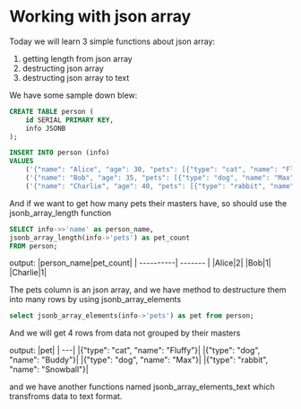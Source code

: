 # Working with json array

Today we will learn 3 simple functions about json array:

1. getting length from json array
2. destructing json array
3. destructing json array to text

We have some sample down blew:

```sql
CREATE TABLE person (
    id SERIAL PRIMARY KEY,
    info JSONB
);
```

```sql
INSERT INTO person (info)
VALUES
    ('{"name": "Alice", "age": 30, "pets": [{"type": "cat", "name": "Fluffy"}, {"type": "dog", "name": "Buddy"}]}'),
    ('{"name": "Bob", "age": 35, "pets": [{"type": "dog", "name": "Max"}]}'),
    ('{"name": "Charlie", "age": 40, "pets": [{"type": "rabbit", "name": "Snowball"}]}')
```

And if we want to get how many pets their masters have, so should use the jsonb_array_length function

```sql
SELECT info->>'name' as person_name,
jsonb_array_length(info->'pets') as pet_count
FROM person;
```

output:
|person_name|pet_count|
| ----------| ------- |
|Alice|2|
|Bob|1|
|Charlie|1|

The pets column is an json array, and we have method to destructure them into many rows by using jsonb_array_elements

```sql
select jsonb_array_elements(info->'pets') as pet from person;
```

And we will get 4 rows from data not grouped by their masters

output:
|pet|
| ---|
|{"type": "cat", "name": "Fluffy"}|
|{"type": "dog", "name": "Buddy"}|
|{"type": "dog", "name": "Max"}|
|{"type": "rabbit", "name": "Snowball"}|

and we have another functions named jsonb_array_elements_text which transfroms data to text format.